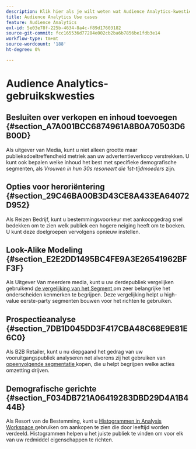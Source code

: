 ```yaml
---
description: Klik hier als je wilt weten wat Audience Analytics-kwesties zijn.
title: Audience Analytics Use cases
feature: Audience Analytics
exl-id: 5e03e78f-225b-4634-8a4c-f89d17603182
source-git-commit: fcc165536d77284e002cb2ba6b7856be1fdb3e14
workflow-type: tm+mt
source-wordcount: '188'
ht-degree: 0%

---
```


# Audience Analytics-gebruikskwesties

## Besluiten over verkopen en inhoud toevoegen {#section_A7A001BCC6874961A8B0A70503D6B00D}

Als uitgever van Media, kunt u niet alleen grootte maar publieksdoeltreffendheid metriek aan uw advertentieverkoop verstrekken. U kunt ook bepalen welke inhoud het best met specifieke demografische segmenten, als *Vrouwen in hun 30s resoneert die 1st-tijdmoeders* zijn.

## Opties voor heroriëntering {#section_29C46BA00B3D43CE8A433EA64072D952}

Als Reizen Bedrijf, kunt u bestemmingsvoorkeur met aankoopgedrag snel bedekken om te zien welk publiek een hogere neiging heeft om te boeken. U kunt deze doelgroepen vervolgens opnieuw instellen.

## Look-Alike Modeling {#section_E2E2DD1495BC4FE9A3E26541962BFF3F}

Als Uitgever Van meerdere media, kunt u uw derdepubliek vergelijken gebruikend [ de vergelijking van het Segment ](/help/analyze/analysis-workspace/c-panels/c-segment-comparison/segment-comparison.md) om zeer belangrijke het onderscheiden kenmerken te begrijpen. Deze vergelijking helpt u high-value eerste-party segmenten bouwen voor het richten te gebruiken.

## Prospectieanalyse {#section_7DB1D045DD3F417CBA48C68E9E81E6C0}

Als B2B Retailer, kunt u nu diepgaand het gedrag van uw vooruitgangspubliek analyseren net alvorens zij het gebruiken van [ opeenvolgende segmentatie ](/help/components/segmentation/segmentation-workflow/seg-sequential-build.md) kopen, die u helpt begrijpen welke acties omzetting drijven.

## Demografische gerichte {#section_F034DB721A06419283DBD29D4A1B444B}

Als Resort van de Bestemming, kunt u [ Histogrammen in Analysis Workspace ](/help/analyze/analysis-workspace/visualizations/histogram.md) gebruiken om aankopen te zien die door leeftijd worden verdeeld. Histogrammen helpen u het juiste publiek te vinden om voor elk van uw redmiddel eigenschappen te richten.

